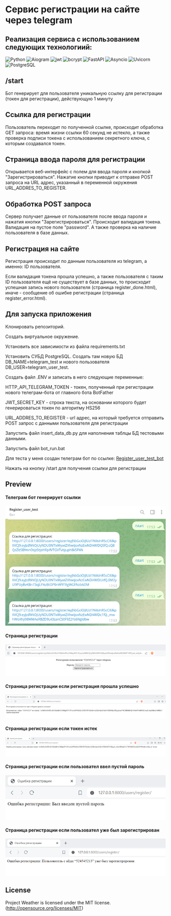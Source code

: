 # Сервис регистрации на сайте через telegram

## Реализация сервиса с использованием следующих технологиий:
![Python](https://img.shields.io/badge/Python-333?style=for-the-badge&logo=python&logoColor=yellow)
![Aiogram](https://img.shields.io/badge/aiogram-333?style=for-the-badge&logo=aiogram&logoColor=#009688)
![jwt](https://img.shields.io/badge/jwt-333?style=for-the-badge&logo=jwt&logoColor=#009688)
![bcrypt](https://img.shields.io/badge/bcrypt-333?style=for-the-badge&logo=bcrypt&logoColor=#009688)
![FastAPI](https://img.shields.io/badge/FastAPI-333?style=for-the-badge&logo=FastAPI&logoColor=#009688)
![Asyncio](https://img.shields.io/badge/Asyncio-333?style=for-the-badge&logo=Asyncio)
![Uvicorn](https://img.shields.io/badge/Uvicorn-333?style=for-the-badge&logo=Uvicorn)
![PostgreSQL](https://img.shields.io/badge/PostgreSQL-333?style=for-the-badge&logo=PostgreSQL)

## /start

Бот генерирует для пользователя уникальную ссылку для регистрации (токен для регистрации), действующую 1 минуту

## Ссылка для регистрации

Пользователь переходит по полученной ссылке, происходит обработка GET запроса: время жизни ссылки 60 секунд не истекло, а также проверка подписи токена с использованием секретного ключа, с которым создавался токен. 

## Страница ввода пароля для регистрации

Открывается веб-интерфейс с полем для ввода пароля и кнопкой "Зарегистрироваться". Нажатие кнопки приводит к отправке POST запроса на URL адрес, указанный в переменной окружения URL_ADDRES_TO_REGISTER.

## Обработка POST запроса

Сервер получает данные от пользователя после ввода пароля и нажатия кнопки "Зарегистрироваться". Происходит валидация токена. Валидация на пустое поле "password". А также проверка на наличие пользователя в базе данных.

## Регистрация на сайте

Регистрация происходит по данным пользователя из telegram, а именно: ID пользователя.

Если валидация токена прошла успешно, а также пользователя с таким ID пользователя ещё не существует в базе данных, то происходит успешная запись нового пользователя (страница register_done.html), иначе - сообщение об ошибке регистрации (страница register_error.html).

## Для запуска приложения

Клонировать репозиторий.

Создать виртуальное окружение.

Установить все зависимости из файла requirements.txt

Установить СУБД PostgreSQL. Создать там новую БД DB_NAME=telegram_test и нового пользователя DB_USER=telegram_user_test.

Создать файл .ENV и записать в него следующие переменные:

HTTP_API_TELEGRAM_TOKEN - токен, полученный при регистрации нового телеграм-бота от главного бота BotFather

JWT_SECRET_KEY - строка текста, на основании которого будет генерироваться токен по алгоритму HS256

URL_ADDRES_TO_REGISTER - url адрес, на который требуется отправить POST запрос с данными пользователя для регистрации

Запустить файл insert_data_db.py для наполнения таблцы БД тестовыми данными.

Запустить файл bot_run.bat

Для теста у меня создан телеграм бот по ссылке:
[Register_user_test_bot](https://t.me/Register_user_test_bot)

Нажать на кнопку /start для получения ссылки для регистрации

## Preview

#### Телеграм бот генерирует ссылки

![Телеграм бот генерирует ссылки](static/telegram_bot_demo.png)

#### Страница регистрации

![Страница регистрации](static/telegram_bot_demo_register_page.png)

#### Страница регистрации если регистрация прошла успешно

![Страница регистрации](static/telegram_bot_demo_register_page_success.png)

#### Страница регистрации если токен истек

![Страница регистрации](static/telegram_bot_demo_register_page_error_expired.png)

#### Страница регистрации если пользовател ввел пустой пароль

![Страница регистрации](static/telegram_bot_demo_register_page_error_empty_pass.png)

#### Страница регистрации если пользовател уже был зарегистрирован

![Страница регистрации](static/telegram_bot_demo_register_page_error_exist_user.png)

## License
Project Weather is licensed under the MIT license. (http://opensource.org/licenses/MIT)
